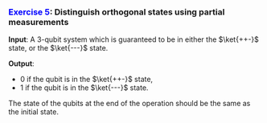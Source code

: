 ### <span style="color:blue">Exercise 5</span>: Distinguish orthogonal states using partial measurements

**Input**: A 3-qubit system which is guaranteed to be in either the $\ket{++-}$ state, or the $\ket{---}$ state.

**Output**: 
- 0 if the qubit is in the $\ket{++-}$ state,
- 1 if the qubit is in the $\ket{---}$ state.

The state of the qubits at the end of the operation should be the same as the initial state.
